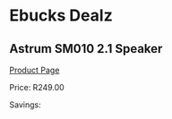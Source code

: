 
# Ebucks Dealz
## Astrum SM010 2.1 Speaker
[Product Page](https://www.ebucks.com/web/shop/productSelected.do?prodId=1231350707&catId=1207273786)

Price: R249.00

Savings: 


	
